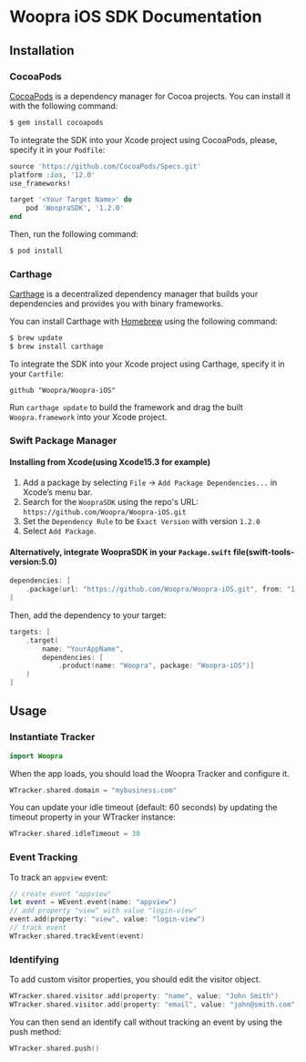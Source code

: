 # Woopra iOS SDK Documentation

## Installation

### CocoaPods

[CocoaPods](http://cocoapods.org) is a dependency manager for Cocoa projects. You can install it with the following command:

```bash
$ gem install cocoapods
```

To integrate the SDK into your Xcode project using CocoaPods, please, specify it in your `Podfile`:

```ruby
source 'https://github.com/CocoaPods/Specs.git'
platform :ios, '12.0'
use_frameworks!

target '<Your Target Name>' do
    pod 'WoopraSDK', '1.2.0'
end
```

Then, run the following command:

```bash
$ pod install
```

### Carthage

[Carthage](https://github.com/Carthage/Carthage) is a decentralized dependency manager that builds your dependencies and provides you with binary frameworks.

You can install Carthage with [Homebrew](http://brew.sh/) using the following command:

```bash
$ brew update
$ brew install carthage
```

To integrate the SDK into your Xcode project using Carthage, specify it in your `Cartfile`:

```ogdl
github "Woopra/Woopra-iOS"
```

Run `carthage update` to build the framework and drag the built `Woopra.framework` into your Xcode project.

### Swift Package Manager

#### Installing from Xcode(using Xcode15.3 for example)

1. Add a package by selecting `File` → `Add Package Dependencies...` in Xcode’s menu bar.
2. Search for the `WoopraSDK` using the repo's URL: `https://github.com/Woopra/Woopra-iOS.git`
3. Set the `Dependency Rule` to be `Exact Version` with version `1.2.0`
4. Select `Add Package`.

#### Alternatively, integrate WoopraSDK in your `Package.swift` file(swift-tools-version:5.0)

```swift
dependencies: [
    .package(url: "https://github.com/Woopra/Woopra-iOS.git", from: "1.2.0")
]
```

Then, add the dependency to your target:

```swift
targets: [
    .target(
        name: "YourAppName",
        dependencies: [
            .product(name: "Woopra", package: "Woopra-iOS")]
    )
]
```

## Usage

### Instantiate Tracker

```swift
import Woopra
```

When the app loads, you should load the Woopra Tracker and configure it.

``` swift
WTracker.shared.domain = "mybusiness.com"
```

You can update your idle timeout (default: 60 seconds) by updating the timeout property in your WTracker instance:

``` swift
WTracker.shared.idleTimeout = 30
```

### Event Tracking

To track an `appview` event:

``` swift
// create event "appview"
let event = WEvent.event(name: "appview")
// add property "view" with value "login-view"
event.add(property: "view", value: "login-view")
// track event
WTracker.shared.trackEvent(event)
```

### Identifying

To add custom visitor properties, you should edit the visitor object.

``` swift
WTracker.shared.visitor.add(property: "name", value: "John Smith")
WTracker.shared.visitor.add(property: "email", value: "john@smith.com")
```

You can then send an identify call without tracking an event by using the push method:

``` swift
WTracker.shared.push()
```
